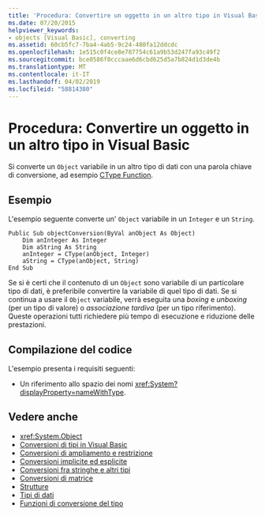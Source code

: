 ```yaml
---
title: 'Procedura: Convertire un oggetto in un altro tipo in Visual Basic'
ms.date: 07/20/2015
helpviewer_keywords:
- objects [Visual Basic], converting
ms.assetid: 60cb5fc7-7ba4-4ab5-9c24-480fa12ddcdc
ms.openlocfilehash: 1e515c0f4ce8e787754c61a9b53d247fa93c49f2
ms.sourcegitcommit: bce0586f0cccaae6d6cbd625d5a7b824d1d3de4b
ms.translationtype: MT
ms.contentlocale: it-IT
ms.lasthandoff: 04/02/2019
ms.locfileid: "58814380"
---
```

# <a name="how-to-convert-an-object-to-another-type-in-visual-basic"></a>Procedura: Convertire un oggetto in un altro tipo in Visual Basic
Si converte un `Object` variabile in un altro tipo di dati con una parola chiave di conversione, ad esempio [CType Function](../../../../visual-basic/language-reference/functions/ctype-function.md).  
  
## <a name="example"></a>Esempio  
 L'esempio seguente converte un' `Object` variabile in un `Integer` e un `String`.  
  
```  
Public Sub objectConversion(ByVal anObject As Object)  
    Dim anInteger As Integer  
    Dim aString As String  
    anInteger = CType(anObject, Integer)  
    aString = CType(anObject, String)  
End Sub  
```  
  
 Se si è certi che il contenuto di un `Object` sono variabile di un particolare tipo di dati, è preferibile convertire la variabile di quel tipo di dati. Se si continua a usare il `Object` variabile, verrà eseguita una *boxing* e *unboxing* (per un tipo di valore) o *associazione tardiva* (per un tipo riferimento). Queste operazioni tutti richiedere più tempo di esecuzione e riduzione delle prestazioni.  
  
## <a name="compiling-the-code"></a>Compilazione del codice  
 L'esempio presenta i requisiti seguenti:  
  
-   Un riferimento allo spazio dei nomi <xref:System?displayProperty=nameWithType>.  
  
## <a name="see-also"></a>Vedere anche

- <xref:System.Object>
- [Conversioni di tipi in Visual Basic](../../../../visual-basic/programming-guide/language-features/data-types/type-conversions.md)
- [Conversioni di ampliamento e restrizione](../../../../visual-basic/programming-guide/language-features/data-types/widening-and-narrowing-conversions.md)
- [Conversioni implicite ed esplicite](../../../../visual-basic/programming-guide/language-features/data-types/implicit-and-explicit-conversions.md)
- [Conversioni fra stringhe e altri tipi](../../../../visual-basic/programming-guide/language-features/data-types/conversions-between-strings-and-other-types.md)
- [Conversioni di matrice](../../../../visual-basic/programming-guide/language-features/data-types/array-conversions.md)
- [Strutture](../../../../visual-basic/programming-guide/language-features/data-types/structures.md)
- [Tipi di dati](../../../../visual-basic/language-reference/data-types/index.md)
- [Funzioni di conversione del tipo](../../../../visual-basic/language-reference/functions/type-conversion-functions.md)
